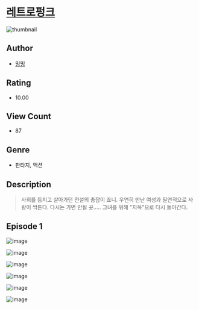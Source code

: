 # [레트로펑크](https://comic.naver.com/challenge/list?titleId=810458)
![thumbnail](https://image-comic.pstatic.net/user_contents_data/challenge_comic/2023/05/25/366914/upload_3905243636018131513_480x623.jpeg)

## Author
- [밍밍](https://comic.naver.com/artistTitle?id=366914)

## Rating
- 10.00

## View Count
- 87

## Genre
- 판타지, 액션

## Description
> 사회를 등지고 살아가던 전설의 총잡이 죠니. 우연히 만난 여성과 필연적으로 사랑이 싹튼다. 다시는 가면 안될 곳..... 그녀를 위해 "지옥"으로 다시 돌아간다.


## Episode 1
![image](https://image-comic.pstatic.net/user_contents_data/challenge_comic/2023/05/25/366914/upload_7293634817833656884.jpeg)

![image](https://image-comic.pstatic.net/user_contents_data/challenge_comic/2023/05/25/366914/upload_3559643852634678070.jpeg)

![image](https://image-comic.pstatic.net/user_contents_data/challenge_comic/2023/05/25/366914/upload_7219328912284071481.jpeg)

![image](https://image-comic.pstatic.net/user_contents_data/challenge_comic/2023/05/25/366914/upload_4123381052140249907.jpeg)

![image](https://image-comic.pstatic.net/user_contents_data/challenge_comic/2023/05/25/366914/upload_3846973697960718643.jpeg)

![image](https://image-comic.pstatic.net/user_contents_data/challenge_comic/2023/05/25/366914/upload_3978991179413991476.jpeg)
